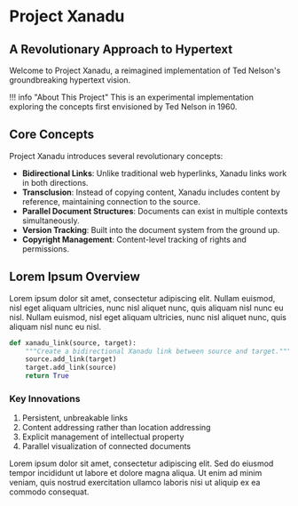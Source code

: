 # Project Xanadu

## A Revolutionary Approach to Hypertext

Welcome to Project Xanadu, a reimagined implementation of Ted Nelson's groundbreaking hypertext vision.

!!! info "About This Project"
    This is an experimental implementation exploring the concepts first envisioned by Ted Nelson in 1960.

## Core Concepts

Project Xanadu introduces several revolutionary concepts:

- **Bidirectional Links**: Unlike traditional web hyperlinks, Xanadu links work in both directions.
- **Transclusion**: Instead of copying content, Xanadu includes content by reference, maintaining connection to the source.
- **Parallel Document Structures**: Documents can exist in multiple contexts simultaneously.
- **Version Tracking**: Built into the document system from the ground up.
- **Copyright Management**: Content-level tracking of rights and permissions.

## Lorem Ipsum Overview

Lorem ipsum dolor sit amet, consectetur adipiscing elit. Nullam euismod, nisl eget aliquam ultricies, nunc nisl aliquet nunc, quis aliquam nisl nunc eu nisl. Nullam euismod, nisl eget aliquam ultricies, nunc nisl aliquet nunc, quis aliquam nisl nunc eu nisl.

```python
def xanadu_link(source, target):
    """Create a bidirectional Xanadu link between source and target."""
    source.add_link(target)
    target.add_link(source)
    return True
```

### Key Innovations

1. Persistent, unbreakable links
2. Content addressing rather than location addressing
3. Explicit management of intellectual property
4. Parallel visualization of connected documents

Lorem ipsum dolor sit amet, consectetur adipiscing elit. Sed do eiusmod tempor incididunt ut labore et dolore magna aliqua. Ut enim ad minim veniam, quis nostrud exercitation ullamco laboris nisi ut aliquip ex ea commodo consequat.